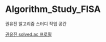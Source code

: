 # Algorithm_Study_FISA
권유진 알고리즘 스터디 작업 공간

[권유진 solved.ac 프로필](https://solved.ac/profile/yuujin00_20)

